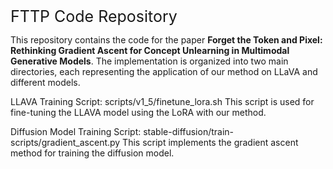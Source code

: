<span style="font-size: 25px;">FTTP Code Repository</span>

This repository contains the code for the paper **Forget the Token and Pixel: Rethinking Gradient Ascent for Concept Unlearning in Multimodal Generative Models**. The implementation is organized into two main directories, each representing the application of our method on LLaVA and different models.

LLAVA
Training Script: scripts/v1_5/finetune_lora.sh
This script is used for fine-tuning the LLAVA model using the LoRA with our method.

Diffusion Model
Training Script: stable-diffusion/train-scripts/gradient_ascent.py
This script implements the gradient ascent method for training the diffusion model.



